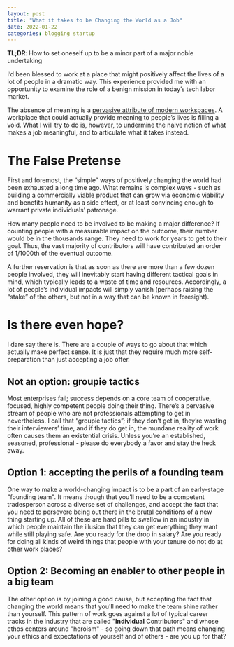 ```yaml
---
layout: post
title: "What it takes to be Changing the World as a Job"
date: 2022-01-22
categories: blogging startup
---
```

**TL;DR**: How to set oneself up to be a minor part of a major noble undertaking

I’d been blessed to work at a place that might positively affect the lives of a lot of people in a dramatic way. This experience provided me with an opportunity to examine the role of a benign mission in today’s tech labor market.

The absence of meaning is a [pervasive attribute of modern workspaces](https://en.wikipedia.org/wiki/Bullshit_Jobs). A workplace that could actually provide meaning to people’s lives is filling a void. What I will try to do is, however, to undermine the naive notion of what makes a job meaningful, and to articulate what it takes instead.

# The False Pretense
First and foremost, the “simple” ways of positively changing the world had been exhausted a long time ago. What remains is complex ways - such as building a commercially viable product that can grow via economic viability and benefits humanity as a side effect, or at least convincing enough to warrant private individuals’ patronage.

How many people need to be involved to be making a major difference? If counting people with a measurable impact on the outcome, their number would be in the thousands range. They need to work for years to get to their goal. Thus, the vast majority of contributors will have contributed an order of 1/1000th of the eventual outcome.

A further reservation is that as soon as there are more than a few dozen people involved, they will inevitably start having different tactical goals in mind, which typically leads to a waste of time and resources. Accordingly, a lot of people’s individual impacts will simply vanish (perhaps raising the “stake” of the others, but not in a way that can be known in foresight).

# Is there even hope?
I dare say there is. There are a couple of ways to go about that which actually make perfect sense. It is just that they require much more self-preparation than just accepting a job offer.

## Not an option: groupie tactics
Most enterprises fail; success depends on a core team of cooperative, focused, highly competent people doing their thing.
There’s a pervasive stream of people who are not professionals attempting to get in nevertheless. I call that “groupie tactics”; if they don’t get in, they’re wasting their interviewers’ time, and if they do get in, the mundane reality of work often causes them an existential crisis. Unless you’re an established, seasoned, professional - please do everybody a favor and stay the heck away. 

## Option 1: accepting the perils of a founding team
One way to make a world-changing impact is to be a part of an early-stage "founding team". It means though that you’ll need to be a competent tradesperson across a diverse set of challenges, and accept the fact that you need to persevere being out there in the brutal conditions of a new thing starting up. All of these are hard pills to swallow in an industry in which people maintain the illusion that they can get everything they want while still playing safe. Are you ready for the drop in salary? Are you ready for doing all kinds of weird things that people with your tenure do not do at other work places?

## Option 2: Becoming an enabler to other people in a big team
The other option is by joining a good cause, but accepting the fact that changing the world means that you'll need to make the team shine rather than yourself. This pattern of work goes against a lot of typical career tracks in the industry that are called "**Individual** Contributors" and whose ethos centers around "heroism" - so going down that path means changing your ethics and expectations of yourself and of others - are you up for that?
